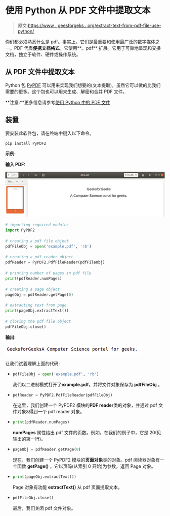 # 使用 Python 从 PDF 文件中提取文本

> 原文:[https://www . geesforgeks . org/extract-text-from-pdf-file-use-python/](https://www.geeksforgeeks.org/extract-text-from-pdf-file-using-python/)

你们都必须熟悉什么是 pdf。事实上，它们是最重要和使用最广泛的数字媒体之一。PDF 代表**便携文档格式**。它使用**。pdf** 扩展。它用于可靠地呈现和交换文档，独立于软件、硬件或操作系统。

## 从 PDF 文件中提取文本

Python 包 [PyPDF](https://www.geeksforgeeks.org/working-with-pdf-files-in-python/) 可以用来实现我们想要的(文本提取)，虽然它可以做的比我们需要的更多。这个包也可以用来生成、解密和合并 PDF 文件。

**注意:**更多信息请参考[使用 Python 中的 PDF 文件](https://www.geeksforgeeks.org/working-with-pdf-files-in-python/)

## 装置

要安装此软件包，请在终端中键入以下命令。

```py
pip install PyPDF2
```

**示例:**

**输入 PDF:**

![extract-pdf-text-python](img/abb24f1b156d6874509175e17e058469.png)

```py
# importing required modules 
import PyPDF2 

# creating a pdf file object 
pdfFileObj = open('example.pdf', 'rb') 

# creating a pdf reader object 
pdfReader = PyPDF2.PdfFileReader(pdfFileObj) 

# printing number of pages in pdf file 
print(pdfReader.numPages) 

# creating a page object 
pageObj = pdfReader.getPage(0) 

# extracting text from page 
print(pageObj.extractText()) 

# closing the pdf file object 
pdfFileObj.close() 
```

**输出:**

![extract-pdf-python](img/4db8cafd77a9ad65fd91aa4ce42af5bc.png)

让我们试着理解上面的代码:

*   ```py
    pdfFileObj = open('example.pdf', 'rb')
    ```

    我们以二进制模式打开了**example.pdf**。并将文件对象保存为 **pdfFileObj** 。

*   ```py
    pdfReader = PyPDF2.PdfFileReader(pdfFileObj)
    ```

    在这里，我们创建一个 PyPDF2 模块的**PDF reader**类的对象，并通过 pdf 文件对象&得到一个 pdf reader 对象。

*   ```py
    print(pdfReader.numPages)
    ```

    **numPages** 属性给出 pdf 文件的页数。例如，在我们的例子中，它是 20(见输出的第一行)。

*   ```py
    pageObj = pdfReader.getPage(0)
    ```

    现在，我们创建一个 PyPDF2 模块的**页面对象**类的对象。pdf 阅读器对象有一个函数 **getPage()** ，它以页码(从索引 0 开始)为参数，返回 Page 对象。

*   ```py
    print(pageObj.extractText())
    ```

    Page 对象有功能 **extractText()** 从 pdf 页面提取文本。

*   ```py
    pdfFileObj.close()
    ```

    最后，我们关闭 pdf 文件对象。